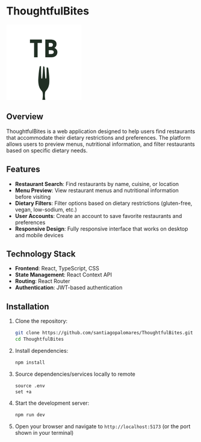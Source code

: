 # ThoughtfulBites

![ThoughtfulBites Logo](./src/assets/Logo.png)

## Overview

ThoughtfulBites is a web application designed to help users find restaurants that accommodate their dietary restrictions and preferences. The platform allows users to preview menus, nutritional information, and filter restaurants based on specific dietary needs.

## Features

- **Restaurant Search**: Find restaurants by name, cuisine, or location
- **Menu Preview**: View restaurant menus and nutritional information before visiting
- **Dietary Filters**: Filter options based on dietary restrictions (gluten-free, vegan, low-sodium, etc.)
- **User Accounts**: Create an account to save favorite restaurants and preferences
- **Responsive Design**: Fully responsive interface that works on desktop and mobile devices

## Technology Stack

- **Frontend**: React, TypeScript, CSS
- **State Management**: React Context API
- **Routing**: React Router
- **Authentication**: JWT-based authentication

## Installation

1. Clone the repository:

   ```bash
   git clone https://github.com/santiagopalomares/ThoughtfulBites.git
   cd ThoughtfulBites
   ```

2. Install dependencies:

   ```bash
   npm install
   ```

3. Source dependencies/services locally to remote

   ```set -a
   source .env
   set +a
   ```

4. Start the development server:

   ```bash
   npm run dev
   ```

5. Open your browser and navigate to `http://localhost:5173` (or the port shown in your terminal)
